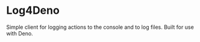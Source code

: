 # Log4Deno
Simple client for logging actions to the console and to log files.  Built for use with Deno.
